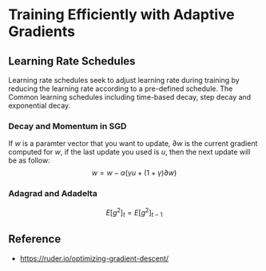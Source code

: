# Training Efficiently with Adaptive Gradients

## Learning Rate Schedules
  Learning rate schedules seek to adjust learning rate during training by reducing the learning rate according to a pre-defined schedule. The Common learning schedules including time-based decay, step decay and exponential decay.  

### Decay and Momentum in SGD
  If $w$ is a paramter vector that you want to update, $\partial w$ is the current gradient computed for $w$, if the last update you used is $u$, then the next update will be as follow:
$$
  w = w - \alpha(\gamma u + (1+\gamma)\partial w)
$$
  
### Adagrad and Adadelta

$$
E[g^2]_t = E[g^2]_{t-1}
$$

## Reference
* https://ruder.io/optimizing-gradient-descent/

